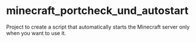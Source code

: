 # minecraft_portcheck_und_autostart
Project to create a script that automatically starts the Minecraft server only when you want to use it.

